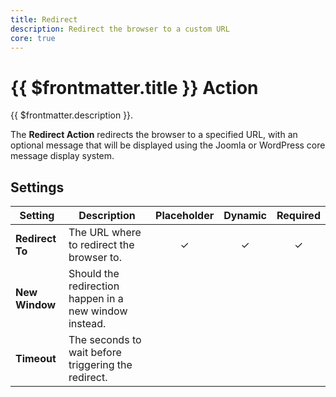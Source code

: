 ```yaml
---
title: Redirect
description: Redirect the browser to a custom URL
core: true
---
```


# {{ $frontmatter.title }} Action

{{ $frontmatter.description }}.

The **Redirect Action** redirects the browser to a specified URL, with an optional message that will be displayed using the Joomla or WordPress core message display system.

## Settings

| Setting | Description | Placeholder | Dynamic | Required |
| ------- | ----------- | :---------: | :-----: | :------: |
| **Redirect To** | The URL where to redirect the browser to. | &#x2713; | &#x2713; | &#x2713; |
| **New Window** | Should the redirection happen in a new window instead. |
| **Timeout** | The seconds to wait before triggering the redirect. |
